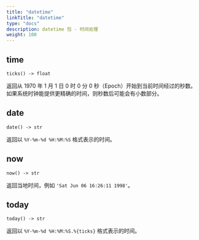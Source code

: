 ```yaml
---
title: "datetime"
linkTitle: "datetime"
type: "docs"
description: datetime 包 - 时间处理
weight: 100
---
```


## time

`ticks() -> float`

返回从 1970 年 1 月 1 日 0 时 0 分 0 秒（Epoch）开始到当前时间经过的秒数。如果系统时钟能提供更精确的时间，则秒数后可能会有小数部分。

## date

`date() -> str`

返回以 `%Y-%m-%d %H:%M:%S` 格式表示的时间。

## now

`now() -> str`

返回当地时间，例如 `'Sat Jun 06 16:26:11 1998'`。

## today

`today() -> str`

返回以 `%Y-%m-%d %H:%M:%S.%{ticks}` 格式表示的时间。
